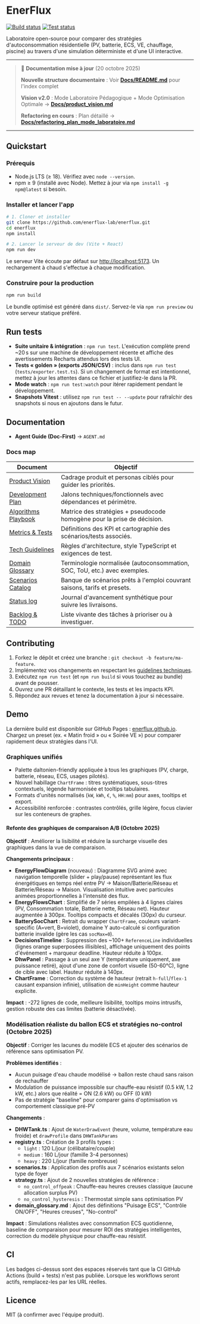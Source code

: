 # EnerFlux

[![Build status](https://img.shields.io/badge/build-TODO-lightgrey)](#ci)
[![Test status](https://img.shields.io/badge/tests-TODO-lightgrey)](#ci)

Laboratoire open-source pour comparer des stratégies d'autoconsommation résidentielle (PV, batterie, ECS, VE, chauffage, piscine) au travers d'une simulation déterministe et d'une UI interactive.

---

> 📖 **Documentation mise à jour** (20 octobre 2025)
>
> **Nouvelle structure documentaire** : Voir **[Docs/README.md](./Docs/README.md)** pour l'index complet
>
> **Vision v2.0** : Mode Laboratoire Pédagogique + Mode Optimisation Optimale → **[Docs/product_vision.md](./Docs/product_vision.md)**
>
> **Refactoring en cours** : Plan détaillé → **[Docs/refactoring_plan_mode_laboratoire.md](./Docs/refactoring_plan_mode_laboratoire.md)**

---

## Quickstart

### Prérequis
- Node.js LTS (≥ 18). Vérifiez avec `node --version`.
- npm ≥ 9 (installé avec Node). Mettez à jour via `npm install -g npm@latest` si besoin.

### Installer et lancer l'app
```bash
# 1. Cloner et installer
git clone https://github.com/enerflux-lab/enerflux.git
cd enerflux
npm install

# 2. Lancer le serveur de dev (Vite + React)
npm run dev
```
Le serveur Vite écoute par défaut sur [http://localhost:5173](http://localhost:5173). Un rechargement à chaud s'effectue à chaque modification.

### Construire pour la production
```bash
npm run build
```
Le bundle optimisé est généré dans `dist/`. Servez-le via `npm run preview` ou votre serveur statique préféré.

## Run tests
- **Suite unitaire & intégration** : `npm run test`. L'exécution complète prend ~20 s sur une machine de développement récente et affiche des avertissements Recharts attendus lors des tests UI.
- **Tests « golden » (exports JSON/CSV)** : inclus dans `npm run test` (`tests/exporter.test.ts`). Si un changement de format est intentionnel, mettez à jour les attentes dans ce fichier et justifiez-le dans la PR.
- **Mode watch** : `npm run test:watch` pour itérer rapidement pendant le développement.
- **Snapshots Vitest** : utilisez `npm run test -- --update` pour rafraîchir des snapshots si nous en ajoutons dans le futur.

## Documentation
- **Agent Guide (Doc-First)** → `AGENT.md`

### Docs map
| Document | Objectif |
| --- | --- |
| [Product Vision](Docs/product_vision.md) | Cadrage produit et personas ciblés pour guider les priorités. |
| [Development Plan](Docs/development_plan.md) | Jalons techniques/fonctionnels avec dépendances et périmètre. |
| [Algorithms Playbook](Docs/algorithms_playbook.md) | Matrice des stratégies + pseudocode homogène pour la prise de décision. |
| [Metrics & Tests](Docs/metrics_and_tests.md) | Définitions des KPI et cartographie des scénarios/tests associés. |
| [Tech Guidelines](Docs/tech_guidelines.md) | Règles d'architecture, style TypeScript et exigences de test. |
| [Domain Glossary](Docs/domain_glossary.md) | Terminologie normalisée (autoconsommation, SOC, ToU, etc.) avec exemples. |
| [Scenarios Catalog](Docs/scenarios_catalog) | Banque de scénarios prêts à l'emploi couvrant saisons, tarifs et presets. |
| [Status log](Docs/status.md) | Journal d'avancement synthétique pour suivre les livraisons. |
| [Backlog & TODO](Docs/todo.md) | Liste vivante des tâches à prioriser ou à investiguer. |

## Contributing
1. Forkez le dépôt et créez une branche : `git checkout -b feature/ma-feature`.
2. Implémentez vos changements en respectant les [guidelines techniques](Docs/tech_guidelines.md).
3. Exécutez `npm run test` (et `npm run build` si vous touchez au bundle) avant de pousser.
4. Ouvrez une PR détaillant le contexte, les tests et les impacts KPI.
5. Répondez aux revues et tenez la documentation à jour si nécessaire.

## Demo
La dernière build est disponible sur GitHub Pages : [enerflux.github.io](https://enerflux.github.io/). Chargez un preset (ex. « Matin froid » ou « Soirée VE ») pour comparer rapidement deux stratégies dans l'UI.

### Graphiques unifiés
- Palette daltonien-friendly appliquée à tous les graphiques (PV, charge, batterie, réseau, ECS, usages pilotés).
- Nouvel habillage `ChartFrame` : titres systématiques, sous-titres contextuels, légende harmonisée et tooltips tabulaires.
- Formats d'unités normalisés (`kW`, `kWh`, `€`, `%`, `HH:mm`) pour axes, tooltips et export.
- Accessibilité renforcée : contrastes contrôlés, grille légère, focus clavier sur les conteneurs de graphes.

#### Refonte des graphiques de comparaison A/B (Octobre 2025)
**Objectif** : Améliorer la lisibilité et réduire la surcharge visuelle des graphiques dans la vue de comparaison.

**Changements principaux** :
- **EnergyFlowDiagram** (nouveau) : Diagramme SVG animé avec navigation temporelle (slider + play/pause) représentant les flux énergétiques en temps réel entre PV → Maison/Batterie/Réseau et Batterie/Réseau → Maison. Visualisation intuitive avec particules animées proportionnelles à l'intensité des flux.
- **EnergyFlowsChart** : Simplifié de 7 séries empilées à 4 lignes claires (PV, Consommation totale, Batterie nette, Réseau net). Hauteur augmentée à 300px. Tooltips compacts et décalés (30px) du curseur.
- **BatterySocChart** : Retrait du wrapper `ChartFrame`, couleurs variant-specific (A=vert, B=violet), domaine Y auto-calculé si configuration batterie invalide (gère les cas `socMax=0`).
- **DecisionsTimeline** : Suppression des ~100+ `ReferenceLine` individuelles (lignes orange superposées illisibles), affichage uniquement des points d'événement + marqueur deadline. Hauteur réduite à 100px.
- **DhwPanel** : Passage à un seul axe Y (température uniquement, axe puissance retiré), ajout d'une zone de confort visuelle (50-60°C), ligne de cible avec label. Hauteur réduite à 140px.
- **ChartFrame** : Correction du système de hauteur (retrait `h-full`/`flex-1` causant expansion infinie), utilisation de `minHeight` comme hauteur explicite.

**Impact** : -272 lignes de code, meilleure lisibilité, tooltips moins intrusifs, gestion robuste des cas limites (batterie désactivée).

### Modélisation réaliste du ballon ECS et stratégies no-control (Octobre 2025)
**Objectif** : Corriger les lacunes du modèle ECS et ajouter des scénarios de référence sans optimisation PV.

**Problèmes identifiés** :
- Aucun puisage d'eau chaude modélisé → ballon reste chaud sans raison de rechauffer
- Modulation de puissance impossible sur chauffe-eau résistif (0.5 kW, 1.2 kW, etc.) alors que réalité = ON (2.6 kW) ou OFF (0 kW)
- Pas de stratégie "baseline" pour comparer gains d'optimisation vs comportement classique pré-PV

**Changements** :
- **DHWTank.ts** : Ajout de `WaterDrawEvent` (heure, volume, température eau froide) et `drawProfile` dans `DHWTankParams`
- **registry.ts** : Création de 3 profils types :
  - `light` : 120 L/jour (célibataire/couple)
  - `medium` : 160 L/jour (famille 3-4 personnes)
  - `heavy` : 220 L/jour (famille nombreuse)
- **scenarios.ts** : Application des profils aux 7 scénarios existants selon type de foyer
- **strategy.ts** : Ajout de 2 nouvelles stratégies de référence :
  - `no_control_offpeak` : Chauffe-eau heures creuses classique (aucune allocation surplus PV)
  - `no_control_hysteresis` : Thermostat simple sans optimisation PV
- **domain_glossary.md** : Ajout des définitions "Puisage ECS", "Contrôle ON/OFF", "Heures creuses", "No-control"

**Impact** : Simulations réalistes avec consommation ECS quotidienne, baseline de comparaison pour mesurer ROI des stratégies intelligentes, correction du modèle physique pour chauffe-eau résistif.

## CI
Les badges ci-dessus sont des espaces réservés tant que la CI GitHub Actions (build + tests) n'est pas publiée. Lorsque les workflows seront actifs, remplacez-les par les URL réelles.

## Licence
MIT (à confirmer avec l'équipe produit).
